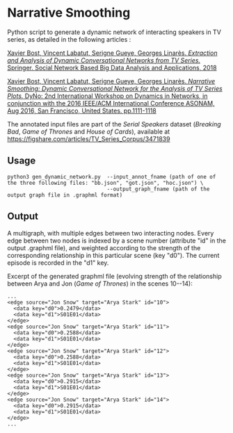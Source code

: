 # Narrative Smoothing
Python script to generate a dynamic network of interacting speakers in TV series, as detailed in the following articles :

[Xavier Bost, Vincent Labatut, Serigne Gueye, Georges Linarès.
*Extraction and Analysis of Dynamic Conversational Networks from TV Series.*
Springer. Social Network Based Big Data Analysis and Applications, 2018](https://doi.org/10.1007/978-3-319-78196-9_3)

[Xavier Bost, Vincent Labatut, Serigne Gueye, Georges Linarès.
*Narrative Smoothing: Dynamic Conversational Network for the Analysis of TV Series Plots.*
DyNo: 2nd International Workshop on Dynamics in Networks, in conjunction with the 2016 IEEE/ACM International Conference ASONAM, Aug 2016, San Francisco, United States. pp.1111-1118](https://doi.org/10.1109/ASONAM.2016.7752379)

The annotated input files are part of the *Serial Speakers* dataset (*Breaking Bad*, *Game of Thrones* and *House of Cards*), available at https://figshare.com/articles/TV_Series_Corpus/3471839

## Usage

```
python3 gen_dynamic_network.py  --input_annot_fname (path of one of the three following files: "bb.json", "got.json", "hoc.json") \
                                --output_graph_fname (path of the output graph file in .graphml format)
 ```

## Output

A multigraph, with multiple edges between two interacting nodes. Every edge between two nodes is indexed by a scene number (attribute "id" in the output .graphml file), and weighted according to the strength of the corresponding relationship in this particular scene (key "d0"). The current episode is recorded in the "d1" key.

Excerpt of the generated graphml file (evolving strength of the relationship between Arya and Jon (*Game of Thrones*) in the scenes 10--14):

```
...
<edge source="Jon Snow" target="Arya Stark" id="10">
  <data key="d0">0.2479</data>
  <data key="d1">S01E01</data>
</edge>
<edge source="Jon Snow" target="Arya Stark" id="11">
  <data key="d0">0.2588</data>
  <data key="d1">S01E01</data>
</edge>
<edge source="Jon Snow" target="Arya Stark" id="12">
  <data key="d0">0.2588</data>
  <data key="d1">S01E01</data>
</edge>
<edge source="Jon Snow" target="Arya Stark" id="13">
  <data key="d0">0.2915</data>
  <data key="d1">S01E01</data>
</edge>
<edge source="Jon Snow" target="Arya Stark" id="14">
  <data key="d0">0.2915</data>
  <data key="d1">S01E01</data>
</edge>
...
```

